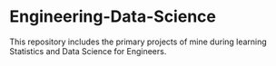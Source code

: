 # Engineering-Data-Science
This repository includes the primary projects of mine during learning Statistics and Data Science for Engineers.

